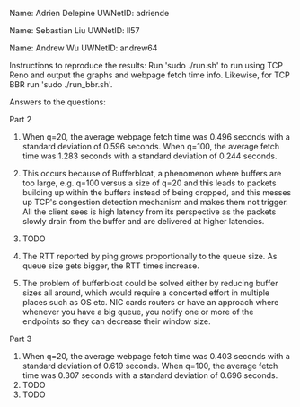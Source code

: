 Name: Adrien Delepine
UWNetID: adriende

Name: Sebastian Liu
UWNetID: ll57

Name: Andrew Wu
UWNetID: andrew64

Instructions to reproduce the results:
Run 'sudo ./run.sh' to run using TCP Reno and output the graphs and webpage fetch time info. Likewise, for TCP BBR run 'sudo ./run_bbr.sh'.

Answers to the questions:

Part 2

1. When q=20, the average webpage fetch time was 0.496 seconds with a standard deviation of 0.596 seconds. When q=100, the average fetch time was 1.283 seconds with a standard deviation of 0.244 seconds.
2. This occurs because of Bufferbloat, a phenomenon where buffers are too large, e.g. q=100 versus a size of q=20 and this leads to packets building up within the
   buffers instead of being dropped, and this messes up TCP's congestion detection mechanism and makes them not trigger. All the client sees is high latency from its perspective as the packets slowly drain from the buffer and are delivered at higher latencies.

3. TODO

4. The RTT reported by ping grows proportionally to the queue size. As queue size gets bigger, the RTT times increase.
5. The problem of bufferbloat could be solved either by reducing buffer sizes all around, which would require a concerted effort in multiple places such as OS etc. NIC cards routers or have an approach where whenever you have a big queue, you notify
   one or more of the endpoints so they can decrease their window size.

Part 3

1. When q=20, the average webpage fetch time was 0.403 seconds with a standard deviation of 0.619 seconds. When q=100, the average fetch time was 0.307 seconds with a standard deviation of 0.696 seconds.
2. TODO
3. TODO
